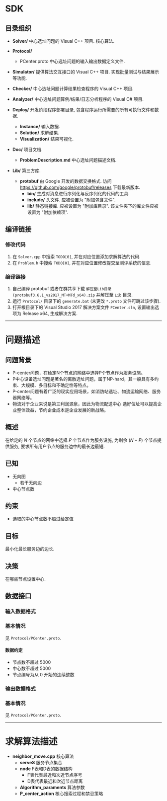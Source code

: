 # SDK
## 目录组织

- **Solver/**
  中心选址问题的 Visual C++ 项目.
  核心算法.

- **Protocol/**
  - PCenter.proto
    中心选址问题的输入输出数据定义文件.

- **Simulator/**
  提供算法交互接口的 Visual C++ 项目.
  实现批量测试与结果展示等功能.

- **Checker/**
  中心选址问题计算结果检查程序的 Visual C++ 项目.

- **Analyzer/**
  中心选址问题算例/结果/日志分析程序的 Visual C# 项目.

- **Deploy/**
  开发阶段程序部署目录, 包含程序运行所需要的所有可执行文件和数据.
  - **Instance/**
    输入数据.
  - **Solution/**
    求解结果.
  - **Visualization/**
    结果可视化.

- **Doc/**
  项目文档.
  - **ProblemDescription.md**
    中心选址问题描述文档.

- **Lib/**
  第三方库.
  - **protobuf**
    由 Google 开发的数据交换格式.
    访问 https://github.com/google/protobuf/releases 下载最新版本.
    - **bin/**
      生成对消息进行序列化与反序列化的代码的工具.
    - **include/**
      头文件. 应被设置为 "附加包含文件".
    - **lib/**
      静态链接库. 应被设置为 "附加库目录".
      该文件夹下的库文件应被设置为 "附加依赖项".



## 编译链接

### 修改代码

1. 在 `Solver.cpp` 中搜索 `TODO[0]`, 并在对应位置添加求解算法的代码.
2. 在 `Problem.h` 中搜索 `TODO[0]`, 并在对应位置修改提交至测评系统的信息.


### 编译链接

1. 自己编译 protobuf 或者在群共享下载 `解压至Lib目录(protobuf3.6.1_vs2017_MT+MTd_x64).zip` 并解压至 `Lib` 目录.
2. 运行 `Protocol/` 目录下的 `generate.bat` (未更改 `*.proto` 文件可跳过该步骤).
3. 打开根目录下的 Visual Studio 2017 解决方案文件 `PCenter.sln`, 设置输出选项为 Release x64, 生成解决方案.

------------------

# 问题描述

## 问题背景

- P-center问题，在给定N个节点的网络中选择P个节点作为服务设施。
- P中心设备选址问题是著名的离散选址问题，属于NP-hard，其一般具有多约束、大规模、多目标和不确定性等特点。
- P-center问题有着广泛的现实应用场景，如消防站选址、物流运输网络、服务器网络等。
- 物流对于企业来说是第三利润源泉，因此为物流配送中心 选好位址可以提高企业整体效益，节约企业成本是企业发展的新战略。

## 概述

在给定的 $N$ 个节点的网络中选择 $P$ 个节点作为服务设施, 为剩余 $(N - P)$ 个节点提供服务, 要求所有用户节点的服务边中的最长边最短.


## 已知

- 无向图
  - 若干无向边
- 中心节点数


## 约束

- 选取的中心节点数不超过给定值


## 目标

最小化最长服务边的边长.


## 决策

在哪些节点设置中心.



## 数据接口

### 输入数据格式

### 基本情况

见 `Protocol/PCenter.proto`.

#### 数据约定

- 节点数不超过 5000
- 中心数不超过 5000
- 节点编号为从 0 开始的连续整数


### 输出数据格式

### 基本情况
见 `Protocol/PCenter.proto`.

---------------

# 求解算法描述
- **neighbor_move.cpp**
核心算法
  - **serveS**
  服务节点集合
  - **node**
  F表和D表的数据结构
    - F表代表最近和次近节点序号
    - D表代表最近和次近节点距离
  - **Algorithm_paraments**
  算法参数
  - **P_center_action**
  核心搜索过程和禁忌策略
